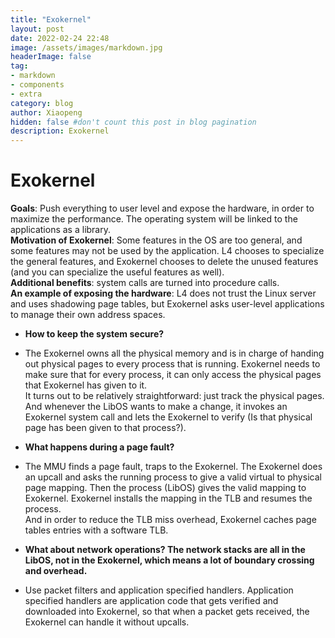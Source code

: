 ```yaml
---
title: "Exokernel"
layout: post
date: 2022-02-24 22:48
image: /assets/images/markdown.jpg
headerImage: false
tag:
- markdown
- components
- extra
category: blog
author: Xiaopeng
hidden: false #don't count this post in blog pagination
description: Exokernel
---
```




# Exokernel  

**Goals**: Push everything to user level and expose the hardware, in order to maximize the performance. The operating system will be linked to the applications as a library.  
**Motivation of Exokernel**: Some features in the OS are too general, and some features may not be used by the application. L4 chooses to specialize the general features, and Exokernel chooses to delete the unused features (and you can specialize the useful features as well).  
**Additional benefits**: system calls are turned into procedure calls.  
**An example of exposing the hardware**: L4 does not trust the Linux server and uses shadowing page tables, but Exokernel asks user-level applications to manage their own address spaces.   

- **How to keep the system secure?**   
- The Exokernel owns all the physical memory and is in charge of handing out physical pages to every process that is running. Exokernel needs to make sure that for every process, it can only access the physical pages that Exokernel has given to it.   
It turns out to be relatively straightforward: just track the physical pages. And whenever the LibOS wants to make a change, it invokes an Exokernel system call and lets the Exokernel to verify (Is that physical page has been given to that process?).  

- **What happens during a page fault?**   
- The MMU finds a page fault, traps to the Exokernel. The Exokernel does an upcall and asks the running process to give a valid virtual to physical page mapping. Then the process (LibOS) gives the valid mapping to Exokernel. Exokernel installs the mapping in the TLB and resumes the process.  
And in order to reduce the TLB miss overhead, Exokernel caches page tables entries with a software TLB.   

- **What about network operations? The network stacks are all in the LibOS, not in the Exokernel, which means a lot of boundary crossing and overhead.**  
- Use packet filters and application specified handlers. Application specified handlers are application code that gets verified and downloaded into Exokernel, so that when a packet gets received, the Exokernel can handle it without upcalls.  
